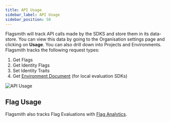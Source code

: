 ```yaml
---
title: API Usage
sidebar_label: API Usage
sidebar_position: 50
---
```


Flagsmith will track API calls made by the SDKS and store them in its data-store. You can view this data by going to the
Organisation settings page and clicking on **Usage**. You can also drill down into Projects and Environments. Flagsmith
tracks the following request types:

1. Get Flags
2. Get Identity Flags
3. Set Identity Traits
4. Get [Environment Document](/clients#the-environment-document) (for local evaluation SDKs)

![API Usage](/img/api-usage.png)

## Flag Usage

Flagsmith also tracks Flag Evaluations with [Flag Analytics](/advanced-use/flag-analytics).
